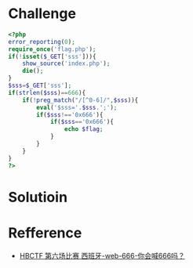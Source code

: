 # Challenge 
```php 
<?php
error_reporting(0);
require_once('flag.php');
if(!isset($_GET['sss'])){
    show_source('index.php');
    die();
}
$sss=$_GET['sss'];
if(strlen($sss)==666){
    if(!preg_match("/[^0-6]/",$sss)){
        eval('$sss='.$sss.';');
        if($sss!=='0x666'){
            if($sss=='0x666'){
                echo $flag;
            }
        }
    }
}
?>
```

# Solutioin

# Refference
+ [HBCTF 第六场比赛 西班牙-web-666-你会喊666吗？](https://si1ence.com/archives/19/)